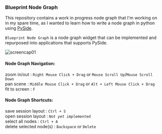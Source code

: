 ### Blueprint Node Graph

This repository contains a work in progress node graph that I'm working on in my spare time, as
I wanted to learn how to write a node graph in python using [PySide](http://pyside.github.io/docs/pyside/).

`Blueprint Node Graph` is a node graph widget that can be implemented and repurposed into applications
that supports PySide.

![screencap01](https://raw.githubusercontent.com/jchanvfx/bpNodeGraph/master/screenshot.png)

#### Node Graph Navigation:
zoom in/out : `Right Mouse Click + Drag` or `Mouse Scroll Up`/`Mouse Scroll Down`<br/>
pan scene : `Middle Mouse Click + Drag` or `Alt + Left Mouse Click + Drag`<br/>
fit to screen : `F`

#### Node Graph Shortcuts:
save session layout : `Ctrl + S`<br/>
open session layout : *`Not yet implemented`*<br/>
select all nodes : `Ctrl + A`<br/>
delete selected node(s) : `Backspace` or `Delete`<br/>